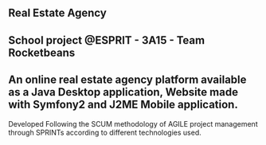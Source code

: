 Real Estate Agency     
----------------------------------

School project @ESPRIT - 3A15 - Team Rocketbeans
-------------------------------------
An online real estate agency platform available as a Java Desktop application, Website made with Symfony2 and J2ME Mobile application.
------------------------------------------------
Developed Following the SCUM methodology of AGILE project management through SPRINTs according to different technologies used. 


